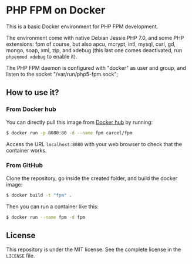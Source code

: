 # PHP FPM on Docker

This is a basic Docker environment for PHP FPM development.

The environment come with native Debian Jessie PHP 7.0, and some PHP extensions: fpm of course, but also apcu, mcrypt,
intl, mysql, curl, gd, mongo, soap, xml, zip, and xdebug (this last one comes deactivated, run `phpenmod xdebug` to
enable it).

The PHP FPM daemon is configured with "docker" as user and group, and listen to the socket "/var/run/php5-fpm.sock";

## How to use it?

### From Docker hub

You can directly pull this image from [Docker hub](https://hub.docker.com/r/carcel/apache-php/) by running:

```bash
$ docker run -p 8080:80 -d --name fpm carcel/fpm
```

Access the URL `localhost:8080` with your web browser to check that the container works.

### From GitHub

Clone the repository, go inside the created folder, and build the docker image:

```bash
$ docker build -t "fpm" .
```

Then you can run a container like this:

```bash
$ docker run --name fpm -d fpm
```


## License

This repository is under the MIT license. See the complete license in the `LICENSE` file.
